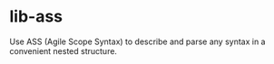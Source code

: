 # lib-ass

Use ASS (Agile Scope Syntax) to describe and parse any syntax in a convenient nested structure.
